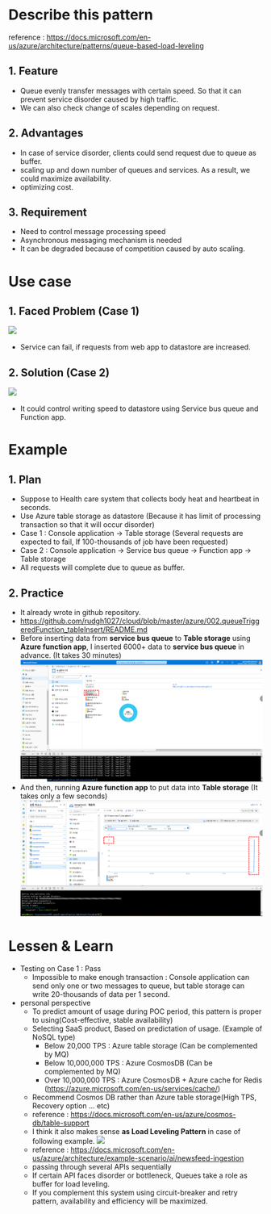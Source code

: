 # Describe this pattern
reference : https://docs.microsoft.com/en-us/azure/architecture/patterns/queue-based-load-leveling

## 1. Feature
- Queue evenly transfer messages with certain speed. So that it can prevent service disorder caused by high traffic.
- We can also check change of scales depending on request.

## 2. Advantages
- In case of service disorder, clients could send request due to queue as buffer.
- scaling up and down number of queues and services. As a result, we could maximize availability.
- optimizing cost.

## 3. Requirement
- Need to control message processing speed
- Asynchronous messaging mechanism is needed
- It can be degraded because of competition caused by auto scaling.

# Use case

## 1. Faced Problem (Case 1)
<img src="https://docs.microsoft.com/ko-kr/azure/architecture/patterns/_images/queue-based-load-leveling-overwhelmed.png"></img>
- Service can fail, if requests from web app to datastore are increased.

## 2. Solution (Case 2)
<img src="https://docs.microsoft.com/ko-kr/azure/architecture/patterns/_images/queue-based-load-leveling-function.png"></img>
- It could control writing speed to datastore using Service bus queue and Function app.

# Example
## 1. Plan
- Suppose to Health care system that collects body heat and heartbeat in seconds.
- Use Azure table storage as datastore (Because it has limit of processing transaction so that it will occur disorder)
- Case 1 : Console application -> Table storage (Several requests are expected to fail, If 100-thousands of job have been requested)
- Case 2 : Console application -> Service bus queue -> Function app -> Table storage
- All requests will complete due to queue as buffer.

## 2. Practice
- It already wrote in github repository.
- https://github.com/rudgh1027/cloud/blob/master/azure/002.queueTriggeredFunction_tableInsert/README.md
- Before inserting data from **service bus queue** to **Table storage** using **Azure function app**, I inserted 6000+ data to **service bus queue** in advance. (It takes 30 minutes)
<img src="../img/loadLeveling_queueCount.png"></img>
- And then, running **Azure function app** to put data into **Table storage** (It takes only a few seconds)
<img src="../img/loadLeveling_tableMetric.png"></img>
# Lessen & Learn
- Testing on Case 1 : Pass
  - Impossible to make enough transaction : Console application can send only one or two messages to queue, but table storage can write 20-thousands of data per 1 second.
- personal perspective
  - To predict amount of usage during POC period, this pattern is proper to using(Cost-effective, stable availability)
  - Selecting SaaS product, Based on predictation of usage. (Example of NoSQL type)
    - Below 20,000 TPS : Azure table storage (Can be complemented by MQ)
    - Below 10,000,000 TPS : Azure CosmosDB (Can be complemented by MQ)
    - Over 10,000,000 TPS : Azure CosmosDB + Azure cache for Redis (https://azure.microsoft.com/en-us/services/cache/)
  - Recommend Cosmos DB rather than Azure table storage(High TPS, Recovery option ... etc)
  - reference : https://docs.microsoft.com/en-us/azure/cosmos-db/table-support
  - I think it also makes sense **as Load Leveling Pattern** in case of following example.
<img src="https://docs.microsoft.com/ko-kr/azure/architecture/example-scenario/ai/media/mass-ingestion-newsfeeds-architecture.png"></img>
  - reference : https://docs.microsoft.com/en-us/azure/architecture/example-scenario/ai/newsfeed-ingestion
  - passing through several APIs sequentially
  - If certain API faces disorder or bottleneck, Queues take a role as buffer for load leveling.
  - If you complement this system using circuit-breaker and retry pattern, availability and efficiency will be maximized.
